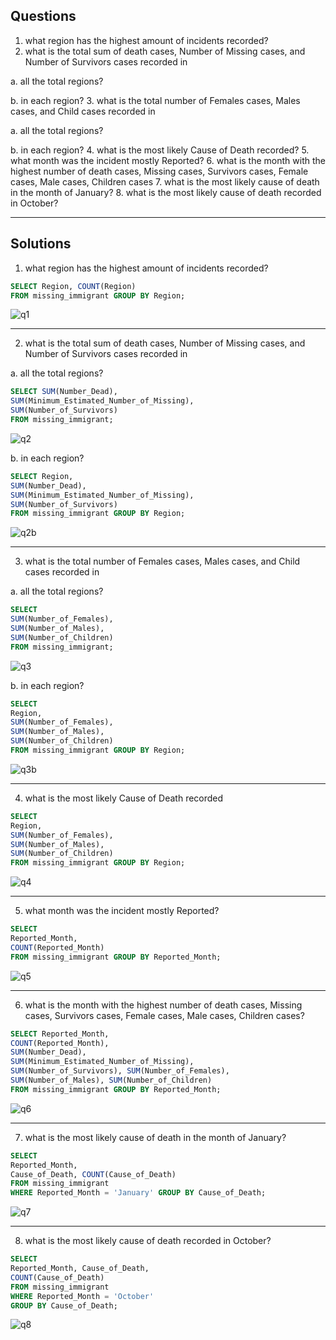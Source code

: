 ## Questions
1. what region has the highest amount of incidents recorded?
2. what is the total sum of death cases, Number of Missing cases, and Number of Survivors cases recorded in
 
a. all the total regions? 

b. in each region? 
3. what is the total number of Females cases, Males cases, and Child cases recorded in

a. all the total regions?

b. in each region? 
4. what is the most likely Cause of Death recorded?
5. what month was the incident mostly Reported?
6. what is the month with the highest number of death cases, Missing cases, Survivors cases, Female cases, Male cases, Children cases
7. what is the most likely cause of death in the month of January?
8. what is the most likely cause of death recorded in October?

***

## Solutions
1. what region has the highest amount of incidents recorded?
```sql
SELECT Region, COUNT(Region)
FROM missing_immigrant GROUP BY Region;

```
![q1](https://user-images.githubusercontent.com/114537955/229356882-13f54c0e-d915-4052-9168-a3fa0a60b6a4.png)

***
2. what is the total sum of death cases, Number of Missing cases, and Number of Survivors cases recorded in

a. all the total regions?  
```sql
SELECT SUM(Number_Dead),
SUM(Minimum_Estimated_Number_of_Missing),
SUM(Number_of_Survivors)
FROM missing_immigrant;

```
![q2](https://user-images.githubusercontent.com/114537955/229358416-a3f26af8-d4b4-4f0c-acc0-a979e8f8ca6e.png)

b. in each region? 
```sql
SELECT Region,
SUM(Number_Dead),
SUM(Minimum_Estimated_Number_of_Missing),
SUM(Number_of_Survivors)
FROM missing_immigrant GROUP BY Region;

```
![q2b](https://user-images.githubusercontent.com/114537955/229358544-b647d5bc-b945-49a8-9daf-aef596765337.png)

***
3. what is the total number of Females cases, Males cases, and Child cases recorded in

a. all the total regions?  
```sql
SELECT
SUM(Number_of_Females),
SUM(Number_of_Males),
SUM(Number_of_Children)
FROM missing_immigrant;

```
![q3](https://user-images.githubusercontent.com/114537955/229358672-d8d25893-bfef-41b1-9b59-af999fd8f852.png)

b. in each region? 
```sql
SELECT
Region,
SUM(Number_of_Females),
SUM(Number_of_Males),
SUM(Number_of_Children)
FROM missing_immigrant GROUP BY Region;

```
![q3b](https://user-images.githubusercontent.com/114537955/229358752-a7c446da-8aa2-4816-98ae-069238f7b4a9.png)

***
4. what is the most likely Cause of Death recorded

```sql
SELECT
Region,
SUM(Number_of_Females),
SUM(Number_of_Males),
SUM(Number_of_Children)
FROM missing_immigrant GROUP BY Region;

```
![q4](https://user-images.githubusercontent.com/114537955/229375144-c150e9b7-f6ef-452d-8440-4880e5e12c4c.png)

***
5. what month was the incident mostly Reported?

```sql
SELECT
Reported_Month,
COUNT(Reported_Month)
FROM missing_immigrant GROUP BY Reported_Month;

```
![q5](https://user-images.githubusercontent.com/114537955/229375379-2a9aaac4-7490-4701-a046-0d862c9e8b7c.png)

***
6. what is the month with the highest number of death cases, Missing cases, Survivors cases, Female cases, Male cases, Children cases?
```sql
SELECT Reported_Month,
COUNT(Reported_Month),
SUM(Number_Dead),
SUM(Minimum_Estimated_Number_of_Missing),
SUM(Number_of_Survivors), SUM(Number_of_Females),
SUM(Number_of_Males), SUM(Number_of_Children)
FROM missing_immigrant GROUP BY Reported_Month;

```
![q6](https://user-images.githubusercontent.com/114537955/229375531-0b81da2e-dcb0-4196-9189-e5550e6cc295.png)

***
7. what is the most likely cause of death in the month of January?
```sql
SELECT
Reported_Month,
Cause_of_Death, COUNT(Cause_of_Death)
FROM missing_immigrant
WHERE Reported_Month = 'January' GROUP BY Cause_of_Death;

```
![q7](https://user-images.githubusercontent.com/114537955/229375652-3fe631f4-8b4d-4de8-9f01-8a0721b649af.png)

***
8. what is the most likely cause of death recorded in October?
```sql
SELECT
Reported_Month, Cause_of_Death,
COUNT(Cause_of_Death)
FROM missing_immigrant
WHERE Reported_Month = 'October'
GROUP BY Cause_of_Death;
```
![q8](https://user-images.githubusercontent.com/114537955/229375746-7ab511ce-3b79-4ec2-9604-aaa67017afdb.png)




